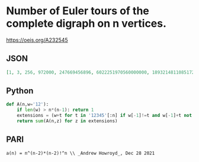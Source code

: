# Number of Euler tours of the complete digraph on n vertices\.
https://oeis.org/A232545
## JSON
```JSON
[1, 3, 256, 972000, 247669456896, 6022251970560000000, 18932148110851728998400000000, 10036271333655026636037644353536000000000, 1135547314049215265041779022180122624000000000000000000, 33878761698754076709292639330840075944838638855101181276979200000000000]
```
## Python
```Python
def A(n,w='12'):
    if len(w) > n*(n-1): return 1
    extensions = (w+t for t in '12345'[:n] if w[-1]!=t and w[-1]+t not in w)
    return sum(A(n,z) for z in extensions)
```
## PARI
```PARI
a(n) = n^(n-2)*(n-2)!^n \\ _Andrew Howroyd_, Dec 28 2021
```

